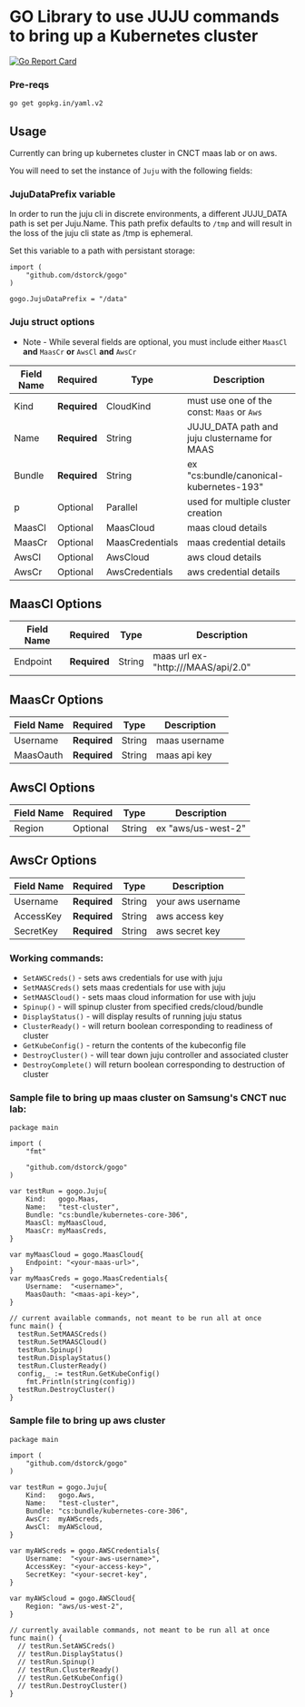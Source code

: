 # GO Library to use JUJU commands to bring up a Kubernetes cluster
[![Go Report Card](https://goreportcard.com/badge/github.com/DStorck/gogo)](https://goreportcard.com/report/github.com/DStorck/gogo)
### Pre-reqs
`go get gopkg.in/yaml.v2`

## Usage
Currently can bring up kubernetes cluster in CNCT maas lab or on aws.

You will need to set the instance of `Juju` with the following fields:

### JujuDataPrefix variable
In order to run the juju cli in discrete environments, a different JUJU_DATA path is set per 
Juju.Name. This path prefix defaults to `/tmp` and will result in the loss of the juju cli
state as /tmp is ephemeral. 

Set this variable to a path with persistant storage:
```
import (
    "github.com/dstorck/gogo"
)

gogo.JujuDataPrefix = "/data"
```

### Juju struct options
* Note - While several fields are optional, you must include either `MaasCl` __and__ `MaasCr` __or__ `AwsCl` __and__ `AwsCr`

| Field Name     | Required    | Type            | Description                                 |
| -------------- | ----------- | --------------- | ------------------------------------------- |
| Kind           | __Required__| CloudKind       | must use one of the const: `Maas` or `Aws`  |
| Name           | __Required__| String          | JUJU_DATA path and juju clustername for MAAS|
| Bundle         | __Required__| String          | ex "cs:bundle/canonical-kubernetes-193"     |
| p              |  Optional   | Parallel        | used for multiple cluster creation          |
| MaasCl         | Optional    | MaasCloud       | maas cloud details                          |
| MaasCr         | Optional    | MaasCredentials | maas credential details                     |
| AwsCl          | Optional    | AwsCloud        | aws cloud details                           |
| AwsCr          | Optional    | AwsCredentials  | aws credential details                      |

## MaasCl Options
| Field Name     | Required    | Type            | Description                             |
| -------------- | ----------- | --------------- | --------------------------------------- |
| Endpoint       |__Required__ | String          | maas url ex-"http://<ip>/MAAS/api/2.0"  |

## MaasCr Options
| Field Name     | Required    | Type            | Description                             |
| -------------- | ----------- | --------------- | --------------------------------------- |
| Username       | __Required__| String          | maas username 													 |
| MaasOauth      | __Required__| String          | maas api key                            |

## AwsCl Options
| Field Name     | Required    | Type            | Description                             |
| -------------- | ----------- | --------------- | --------------------------------------- |
| Region         | Optional    | String          | ex "aws/us-west-2"                      |

## AwsCr Options
| Field Name     | Required    | Type            | Description                             |
| -------------- | ----------- | --------------- | --------------------------------------- |
| Username       | __Required__| String          | your aws username                       |
| AccessKey      | __Required__| String          | aws access key                          |
| SecretKey      | __Required__| String          | aws secret key                          |

### Working commands:

- `SetAWSCreds()` - sets aws credentials for use with juju
- `SetMAASCreds()` sets maas credentials for use with juju
- `SetMAASCloud()` - sets maas cloud information for use with juju
- `Spinup()` - will spinup cluster from specified creds/cloud/bundle
- `DisplayStatus()` - will display results of running juju status
- `ClusterReady()` - will return boolean corresponding to readiness of cluster
- `GetKubeConfig()` - return the contents of the kubeconfig file
- `DestroyCluster()` - will tear down juju controller and associated cluster
- `DestroyComplete()` will return boolean corresponding to destruction of cluster 


### Sample file to bring up maas cluster on Samsung's CNCT nuc lab:

```
package main

import (
	"fmt"

	"github.com/dstorck/gogo"
)

var testRun = gogo.Juju{
	Kind:   gogo.Maas,
	Name:   "test-cluster",
	Bundle: "cs:bundle/kubernetes-core-306",
	MaasCl: myMaasCloud,
	MaasCr: myMaasCreds,
}

var myMaasCloud = gogo.MaasCloud{
	Endpoint: "<your-maas-url>",
}
var myMaasCreds = gogo.MaasCredentials{
	Username:  "<username>",
	MaasOauth: "<maas-api-key>",
}

// current available commands, not meant to be run all at once
func main() {
  testRun.SetMAASCreds()
  testRun.SetMAASCloud()
  testRun.Spinup()
  testRun.DisplayStatus()
  testRun.ClusterReady()
  config,_ := testRun.GetKubeConfig()
	fmt.Println(string(config))
  testRun.DestroyCluster()
}
```

### Sample file to bring up aws cluster
```
package main

import (
	"github.com/dstorck/gogo"
)

var testRun = gogo.Juju{
	Kind:   gogo.Aws,
	Name:   "test-cluster",
	Bundle: "cs:bundle/kubernetes-core-306",
	AwsCr:  myAWScreds,
	AwsCl:  myAWScloud,
}

var myAWScreds = gogo.AWSCredentials{
	Username:  "<your-aws-username>",
	AccessKey: "<your-access-key>",
	SecretKey: "<your-secret-key",
}

var myAWScloud = gogo.AWSCloud{
	Region: "aws/us-west-2",
}

// currently available commands, not meant to be run all at once
func main() {
  // testRun.SetAWSCreds()
  // testRun.DisplayStatus()
  // testRun.Spinup()
  // testRun.ClusterReady()
  // testRun.GetKubeConfig()
  // testRun.DestroyCluster()
}
```
